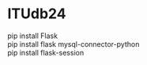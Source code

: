 # ITUdb24

pip install Flask <br>
pip install flask mysql-connector-python <br>
pip install flask-session <br>
